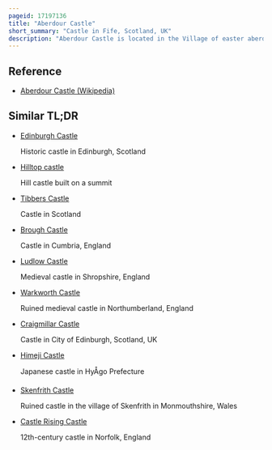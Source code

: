 ```yaml
---
pageid: 17197136
title: "Aberdour Castle"
short_summary: "Castle in Fife, Scotland, UK"
description: "Aberdour Castle is located in the Village of easter aberdour Fife Scotland. Parts of the Castle Date from around 1200, making Aberdour one of the two oldest datable standing Castles in Scotland, along with Castle Sween in Argyll, which was built at around the same Time."
---
```


## Reference

- [Aberdour Castle (Wikipedia)](https://en.wikipedia.org/?curid=17197136)

## Similar TL;DR

- [Edinburgh Castle](/tldr/en/edinburgh-castle)

  Historic castle in Edinburgh, Scotland

- [Hilltop castle](/tldr/en/hilltop-castle)

  Hill castle built on a summit

- [Tibbers Castle](/tldr/en/tibbers-castle)

  Castle in Scotland

- [Brough Castle](/tldr/en/brough-castle)

  Castle in Cumbria, England

- [Ludlow Castle](/tldr/en/ludlow-castle)

  Medieval castle in Shropshire, England

- [Warkworth Castle](/tldr/en/warkworth-castle)

  Ruined medieval castle in Northumberland, England

- [Craigmillar Castle](/tldr/en/craigmillar-castle)

  Castle in City of Edinburgh, Scotland, UK

- [Himeji Castle](/tldr/en/himeji-castle)

  Japanese castle in HyÅgo Prefecture

- [Skenfrith Castle](/tldr/en/skenfrith-castle)

  Ruined castle in the village of Skenfrith in Monmouthshire, Wales

- [Castle Rising Castle](/tldr/en/castle-rising-castle)

  12th-century castle in Norfolk, England
